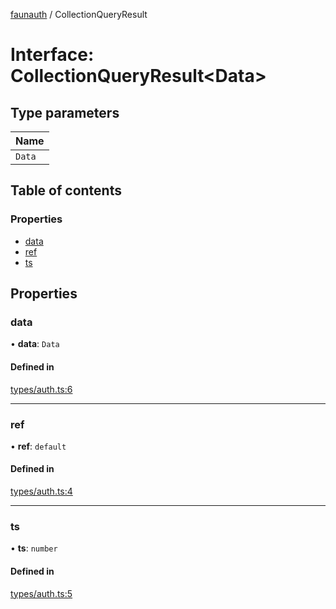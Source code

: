 [faunauth](../index.md) / CollectionQueryResult

# Interface: CollectionQueryResult<Data\>

## Type parameters

| Name |
| :------ |
| `Data` |

## Table of contents

### Properties

- [data](CollectionQueryResult.md#data)
- [ref](CollectionQueryResult.md#ref)
- [ts](CollectionQueryResult.md#ts)

## Properties

### data

• **data**: `Data`

#### Defined in

[types/auth.ts:6](https://github.com/alexnitta/faunauth/blob/f9e5da2/src/types/auth.ts#L6)

___

### ref

• **ref**: `default`

#### Defined in

[types/auth.ts:4](https://github.com/alexnitta/faunauth/blob/f9e5da2/src/types/auth.ts#L4)

___

### ts

• **ts**: `number`

#### Defined in

[types/auth.ts:5](https://github.com/alexnitta/faunauth/blob/f9e5da2/src/types/auth.ts#L5)
